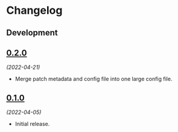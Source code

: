 # Changelog

## Development

## [0.2.0](https://github.com/berlinonline/ckan_metadata_updater/releases/tag/0.2.0)

_(2022-04-21)_

- Merge patch metadata and config file into one large config file.

## [0.1.0](https://github.com/berlinonline/ckan_metadata_updater/releases/tag/0.1.0)

_(2022-04-05)_

- Initial release.
